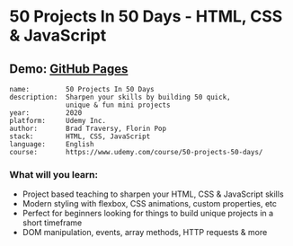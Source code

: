 # 50 Projects In 50 Days - HTML, CSS & JavaScript
## Demo: [GitHub Pages](https://zhenya-paitash.github.io/50projects-50days/)

```
name:         50 Projects In 50 Days
description:  Sharpen your skills by building 50 quick, 
              unique & fun mini projects
year:         2020
platform:     Udemy Inc.
author:       Brad Traversy, Florin Pop
stack:        HTML, CSS, JavaScript
language:     English
course:       https://www.udemy.com/course/50-projects-50-days/
```

### What will you learn:
- Project based teaching to sharpen your HTML, CSS & JavaScript skills
- Modern styling with flexbox, CSS animations, custom properties, etc
- Perfect for beginners looking for things to build unique projects in a short timeframe
- DOM manipulation, events, array methods, HTTP requests & more
